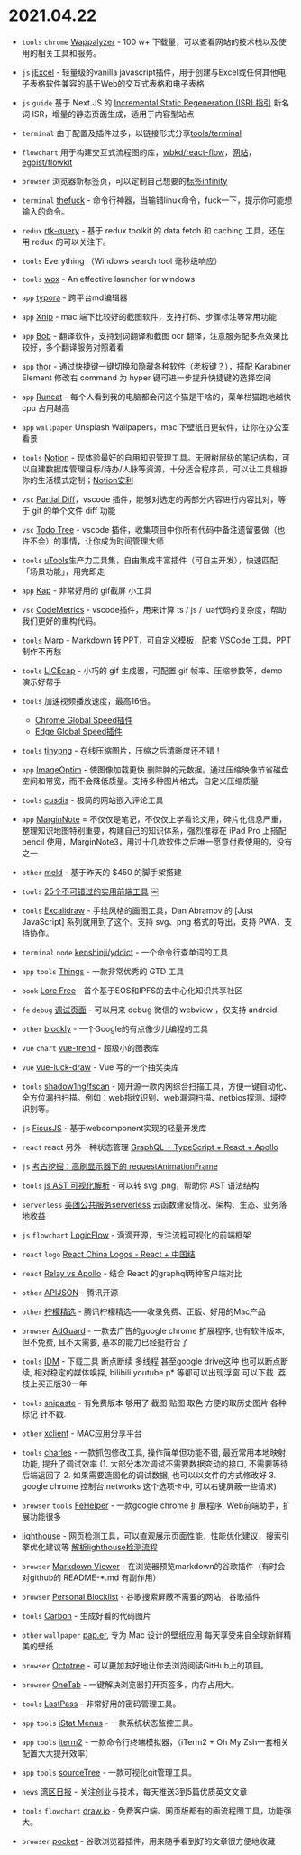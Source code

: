 # 2021.04.22

- `tools` `chrome` [Wappalyzer](https://chrome.google.com/webstore/detail/wappalyzer/gppongmhjkpfnbhagpmjfkannfbllamg) - 100 w+ 下载量，可以查看网站的技术栈以及使用的相关工具和服务。

- `js` [jExcel](https://gitee.com/mirrors/jExcel) - 轻量级的vanilla javascript插件，用于创建与Excel或任何其他电子表格软件兼容的基于Web的交互式表格和电子表格

- `js` `guide` 基于 Next.JS 的 [Incremental Static Regeneration (ISR) 指引](https://www.smashingmagazine.com/2021/04/incremental-static-regeneration-nextjs/) 新名词 ISR，增量的静态页面生成，适用于内容型站点

- `terminal` 由于配置及插件过多，以链接形式分享[tools/terminal](https://github.com/lencx/mtc/blob/main/docs/tech/tools/terminal.md)

- `flowchart` 用于构建交互式流程图的库，[wbkd/react-flow](https://github.com/wbkd/react-flow)，[网站](https://reactflow.dev)，[egoist/flowkit](https://github.com/egoist/flowkit)

- `browser` 浏览器新标签页，可以定制自己想要的[标签infinity](http://cn.infinitynewtab.com)

- `terminal` [thefuck](https://github.com/nvbn/thefuck) - 命令行神器，当输错linux命令，fuck一下，提示你可能想输入的命令。

- `redux` [rtk-query](https://github.com/rtk-incubator/rtk-query) - 基于 redux toolkit 的 data fetch 和 caching 工具，还在用 redux 的可以关注下。

- `tools` Everything （Windows search tool 毫秒级响应）

- `tools` [wox](http://www.wox.one) - An effective launcher for windows

- `app` [typora](https://www.typora.io) - 跨平台md编辑器

- `app` [Xnip](https://xnipapp.com/) - mac 端下比较好的截图软件，支持打码、步骤标注等常用功能

- `app` [Bob](https://github.com/ripperhe/Bob) - 翻译软件，支持划词翻译和截图 ocr 翻译，注意服务配多点效果比较好，多个翻译服务对照着看
- `app` [thor](https://github.com/gbammc/Thor) - 通过快捷键一键切换和隐藏各种软件（老板键？），搭配 Karabiner Element 修改右 command 为 hyper 键可进一步提升快捷键的选择空间
- `app` [Runcat](https://apps.apple.com/cn/app/runcat/id1429033973?mt=12) - 每个人看到我的电脑都会问这个猫是干啥的，菜单栏猫跑地越快 cpu 占用越高

- `app` `wallpaper` Unsplash Wallpapers，mac 下壁纸日更软件，让你在办公室看景

- `tools` [Notion](https://www.notion.so/) - 现体验最好的自用知识管理工具。无限树层级的笔记结构，可以自建数据库管理目标/待办/人脉等资源，十分适合程序员，可以让工具根据你的生活模式定制；[Notion安利](https://www.yuque.com/huorunquan/blog/rtvix8)

- `vsc` [Partial Diff](https://marketplace.visualstudio.com/items?itemName=ryu1kn.partial-diff)，vscode 插件，能够对选定的两部分内容进行内容比对，等于 git 的单个文件 diff 功能

- `vsc` [Todo Tree](https://marketplace.visualstudio.com/items?itemName=Gruntfuggly.todo-tree) - vscode 插件，收集项目中你所有代码中备注遗留要做（也许不会）的事情，让你成为时间管理大师

- `tools` [uTools](https://u.tools)生产力工具集，自由集成丰富插件（可自主开发），快速匹配「场景功能」，用完即走

- `app` [Kap](https://getkap.co) - 非常好用的 gif截屏 小工具

- `vsc` [CodeMetrics](https://marketplace.visualstudio.com/items?itemName=kisstkondoros.vscode-codemetrics) - vscode插件，用来计算 ts / js / lua代码的复杂度，帮助我们更好的重构代码。

- `tools` [Marp](https://sspai.com/post/55718) - Markdown 转 PPT，可自定义模板，配套 VSCode 工具，PPT 制作不再愁

- `tools` [LICEcap](https://www.cockos.com/licecap) - 小巧的 gif 生成器，可配置 gif 帧率、压缩参数等，demo 演示好帮手

- `tools` 加速视频播放速度，最高16倍。
  - [Chrome Global Speed插件](https://chrome.google.com/webstore/detail/global-speed/jpbjcnkcffbooppibceonlgknpkniiff?utm_source=chrome-ntp-icon)
  - [Edge Global Speed插件](https://microsoftedge.microsoft.com/addons/detail/global-speed-%E8%A7%86%E9%A2%91%E9%80%9F%E5%BA%A6%E6%8E%A7%E5%88%B6/mjhlabbcmjflkpjknnicihkfnmbdfced?hl=zh-CN)

- `tools` [tinypng](https://tinypng.com) - 在线压缩图片，压缩之后清晰度还不错！

- `app` [ImageOptim](https://imageoptim.com/mac) - 使图像加载更快 删除肿的元数据。通过压缩映像节省磁盘空间和带宽，而不会降低质量。支持多种图片格式，自定义压缩质量

- `tools` [cusdis](https://github.com/djyde/cusdis) - 极简的网站嵌入评论工具

- `app` [MarginNote](https://www.marginnote.com/) = 不仅仅是笔记，不仅仅上学看论文用，碎片化信息严重，整理知识地图特别重要，构建自己的知识体系，强烈推荐在 iPad Pro 上搭配 pencil 使用，MarginNote3，用过十几款软件之后唯一愿意付费使用的，没有之一

- `other` [meld](https://meld.so) - 基于昨天的 $450 的脚手架搭建

- `tools` [25个不可错过的实用前端工具](https://mp.weixin.qq.com/s/y1yoMpbdgK024-tQnkP3TQ)
￼
- `tools` [Excalidraw](https://excalidraw.com) - 手绘风格的画图工具，Dan Abramov 的 [Just JavaScript] 系列就用到了这个。支持 svg、png 格式的导出，支持 PWA，支持协作。

- `terminal` `node` [kenshinji/yddict](https://github.com/kenshinji/yddict) - 一个命令行查单词的工具

- `app` `tools` [Things](https://culturedcode.com/things) - 一款非常优秀的 GTD 工具

- `book` [Lore Free](https://ebook2.lorefree.com/) - 首个基于EOS和IPFS的去中心化知识共享社区

- `fe` `debug` [调试页面](https://debugx5.qq.com) - 可以用来 debug 微信的 webview ，仅支持 android

- `other` [blockly](https://developers.google.com/blockly) - 一个Google的有点像少儿编程的工具

- `vue` `chart` [vue-trend](https://github.com/QingWei-Li/vue-trend) - 超级小的图表库

- `vue` [vue-luck-draw](https://github.com/LuckDraw/vue-luck-draw) - Vue 写的一个抽奖类库

- `tools` [shadow1ng/fscan](https://github.com/shadow1ng/fscan) - 刚开源一款内网综合扫描工具，方便一键自动化、全方位漏扫扫描。例如：web指纹识别、web漏洞扫描、netbios探测、域控识别等。

- `js` [FicusJS](https://docs.ficusjs.org/docs/getting-started) - 基于webcomponent实现的轻量开发库

- `react` react 另外一种状态管理 [GraphQL + TypeScript + React + Apollo](https://zhuanlan.zhihu.com/p/115068436)

- `js` [考古挖掘：高刷显示器下的 requestAnimationFrame](https://juejin.cn/post/6953541785217925151)

- `tools` [js AST 可视化解析](https://resources.jointjs.com/demos/javascript-ast) - 可以转 svg ,png，帮助你 AST 语法结构

- `serverless` [美团公共服务serverless](https://mp.weixin.qq.com/s/NlMP4-gf2dqt3foAKJmeQg) 云函数建设情况、架构、生态、业务落地收益

- `js` `flowchart` [LogicFlow](http://logic-flow.org/) - 滴滴开源，专注流程可视化的前端框架

- `react` `logo` [React China Logos - React + 中国结](https://github.com/reactchina/react-china-logo)

- `react` [Relay vs Apollo](https://www.prisma.io/blog/relay-vs-apollo-comparing-graphql-clients-for-react-apps-b40af58c1534) - 结合 React 的graphql两种客户端对比

- `other` [APIJSON](https://vincentcheng.github.io/apijson-doc/) - 腾讯开源

- `other` [柠檬精选](https://lemon.qq.com/lab) - 腾讯柠檬精选——收录免费、正版、好用的Mac产品

- `browser` [AdGuard](https://chrome.google.com/webstore/detail/adguard-adblocker/bgnkhhnnamicmpeenaelnjfhikgbkllg) - 一款去广告的google chrome 扩展程序, 也有软件版本, 但不免费, 且不太需要, 基本的能力已经挺符合了

- `tools` [IDM](https://www.internetdownloadmanager.com/) - 下载工具 断点断续 多线程 甚至google drive这种 也可以断点断续, 相对稳定的媒体嗅探, bilibili youtube p* 等都可以出现浮窗 可以下载. 荔枝上买正版30一年

- `tools` [snipaste](https://www.snipaste.com/) - 有免费版本 够用了 截图 贴图 取色 方便的取历史图片 各种标记 针不戳.

- `other` [xclient](https://xclient.info) - MAC应用分享平台

- `tools` [charles](https://www.charlesproxy.com/) - 一款抓包修改工具, 操作简单但功能不错, 最近常用本地映射功能, 提升了调试效率 (1. 大部分本次调试不需要数据变动的接口, 不需要等待后端返回了 2. 如果需要造固化的调试数据, 也可以以文件的方式修改好 3. google chrome 控制台 networks 这个选项卡中, 可以右键屏蔽一些请求)

- `browser` `tools` [FeHelper](https://github.com/zxlie/FeHelper) - 一款google chrome 扩展程序, Web前端助手，扩展功能很多

- [lighthouse](https://github.com/GoogleChrome/lighthouse) - 网页检测工具，可以直观展示页面性能，性能优化建议，搜索引擎优化建议等
[解析lighthouse检测流程](https://zhuanlan.zhihu.com/p/91365316)

- `browser` [Markdown Viewer](https://chrome.google.com/webstore/detail/markdown-viewer/ckkdlimhmcjmikdlpkmbgfkaikojcbjk) - 在浏览器预览markdown的谷歌插件（有时会对github的 README-*.md 有副作用）

- `browser` [Personal Blocklist](https://chrome.google.com/webstore/detail/personal-blocklistnot-by/cbbbhelcpfjhdcncigdlkabmjbgokmpg) - 谷歌搜索屏蔽不需要的网站，谷歌插件

- `tools` [Carbon](https://carbon.now.sh/) - 生成好看的代码图片

- `other` `wallpaper` [pap.er](https://paper.meiyuan.in/), 专为 Mac 设计的壁纸应用 每天享受来自全球新鲜精美的壁纸

- `browser` [Octotree](https://github.com/ovity/octotree) - 可以更加友好地让你去浏览阅读GitHub上的项目。

- `browser` [OneTab](https://chrome.google.com/webstore/detail/chphlpgkkbolifaimnlloiipkdnihall) - 一键解决浏览器打开页签多，内存占用大。

- `tools` [LastPass](https://chrome.google.com/webstore/detail/hdokiejnpimakedhajhdlcegeplioahd) - 非常好用的密码管理工具。

- `app` `tools` [iStat Menus](https://setapp.com/apps/istat-menus) - 一款系统状态监控工具。

- `app` `tools` [iterm2](https://iterm2.com/) - 一款命令行终端模拟器，（iTerm2 + Oh My Zsh一套相关配置大大提升效率）

- `app` `tools` [sourceTree](https://www.sourcetreeapp.com/) -  一款可视化git管理工具。

- `news` [湾区日报](https://wanqu.co/) - 关注创业与技术，每天推送3到5篇优质英文文章

- `tools` `flowchart` [draw.io](https://www.draw.io/) - 免费客户端、网页版都有的画流程图工具，功能强大。

- `browser` [pocket](https://getpocket.com) - 谷歌浏览器插件，用来随手看到好的文章很方便地收藏
